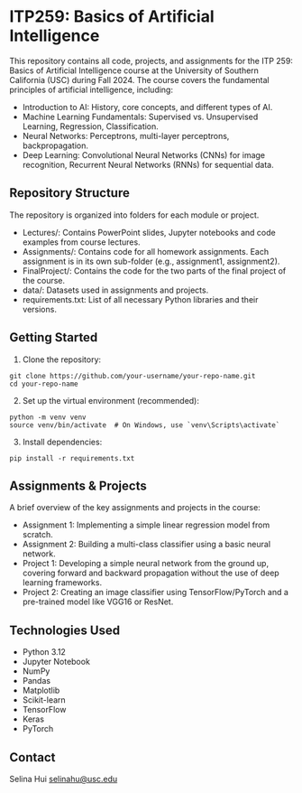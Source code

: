 # ITP259: Basics of Artificial Intelligence
This repository contains all code, projects, and assignments for the ITP 259: Basics of Artificial Intelligence course at the University of Southern California (USC) during Fall 2024. The course covers the fundamental principles of artificial intelligence, including:

- Introduction to AI: History, core concepts, and different types of AI.
- Machine Learning Fundamentals: Supervised vs. Unsupervised Learning, Regression, Classification.
- Neural Networks: Perceptrons, multi-layer perceptrons, backpropagation.
- Deep Learning: Convolutional Neural Networks (CNNs) for image recognition, Recurrent Neural Networks (RNNs) for sequential data.

## Repository Structure
The repository is organized into folders for each module or project.
- Lectures/: Contains PowerPoint slides, Jupyter notebooks and code examples from course lectures.
- Assignments/: Contains code for all homework assignments. Each assignment is in its own sub-folder (e.g., assignment1, assignment2).
- FinalProject/: Contains the code for the two parts of the final project of the course.
- data/: Datasets used in assignments and projects.
- requirements.txt: List of all necessary Python libraries and their versions.

## Getting Started
1. Clone the repository:
```
git clone https://github.com/your-username/your-repo-name.git
cd your-repo-name
```
2. Set up the virtual environment (recommended):
```
python -m venv venv
source venv/bin/activate  # On Windows, use `venv\Scripts\activate`
```
3. Install dependencies:
```
pip install -r requirements.txt
```

## Assignments & Projects
A brief overview of the key assignments and projects in the course:
- Assignment 1: Implementing a simple linear regression model from scratch.
- Assignment 2: Building a multi-class classifier using a basic neural network.
- Project 1: Developing a simple neural network from the ground up, covering forward and backward propagation without the use of deep learning frameworks.
- Project 2: Creating an image classifier using TensorFlow/PyTorch and a pre-trained model like VGG16 or ResNet.

## Technologies Used
- Python 3.12
- Jupyter Notebook
- NumPy
- Pandas
- Matplotlib
- Scikit-learn
- TensorFlow
- Keras
- PyTorch

## Contact
Selina Hui selinahu@usc.edu
